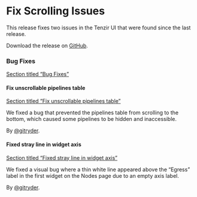 # Fix Scrolling Issues

This release fixes two issues in the Tenzir UI that were found since the last release.

Download the release on [GitHub](https://github.com/tenzir/platform/releases/tag/v1.16.1).

### Bug Fixes

[Section titled “Bug Fixes”](#bug-fixes)

#### Fix unscrollable pipelines table

[Section titled “Fix unscrollable pipelines table”](#fix-unscrollable-pipelines-table)

We fixed a bug that prevented the pipelines table from scrolling to the bottom, which caused some pipelines to be hidden and inaccessible.

By [@gitryder](https://github.com/gitryder).

#### Fixed stray line in widget axis

[Section titled “Fixed stray line in widget axis”](#fixed-stray-line-in-widget-axis)

We fixed a visual bug where a thin white line appeared above the “Egress” label in the first widget on the Nodes page due to an empty axis label.

By [@gitryder](https://github.com/gitryder).